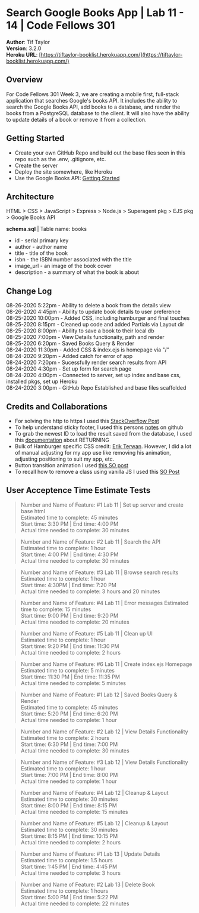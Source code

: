 # Search Google Books App | Lab 11 - 14 | Code Fellows 301

**Author**: Tif Taylor  
**Version**: 3.2.0  
**Heroku URL**: [https://tiftaylor-booklist.herokuapp.com/](https://tiftaylor-booklist.herokuapp.com/)


## Overview
For Code Fellows 301 Week 3, we are creating a mobile first, full-stack application that searches Google's books API. It includes the ability to search the Google Books API, add books to a database, and render the books from a PostgreSQL database to the client. It will also have the ability to update details of a book or remove it from a collection.


## Getting Started
- Create your own GitHub Repo and build out the base files seen in this repo such as the .env, .gitignore, etc.
- Create the server
- Deploy the site somewhere, like Heroku
- Use the Google Books API: [Getting Started](https://developers.google.com/books/docs/v1/getting_started)


## Architecture
HTML > CSS > JavaScript > Express > Node.js > Superagent pkg > EJS pkg > Google Books API


**schema.sql** | Table name: books
  - id - serial primary key
  - author - author name
  - title - title of the book
  - isbn - the ISBN number associated with the title
  - image_url - an image of the book cover
  - description - a summary of what the book is about


## Change Log
08-26-2020 5:22pm - Ability to delete a book from the details view     
08-26-2020 4:45pm - Ability to update book details to user preference  
08-25-2020 10:00pm - Added CSS, including hamburger and final touches  
08-25-2020 8:15pm - Cleaned up code and added Partials via Layout dir  
08-25-2020 8:00pm - Ability to save a book to their local db   
08-25-2020 7:00pm - View Details functionaity, path and render    
08-25-2020 6:20pm - Saved Books Query & Render   
08-24-2020 11:30pm - Added CSS & index.ejs is homepage via "/"  
08-24-2020 9:20pm - Added catch for error of app  
08-24-2020 7:20pm - Sucessfully render search results from API    
08-24-2020 4:30pm - Set up form for search page  
08-24-2020 4:00pm - Connected to server, set up index and base css, installed pkgs, set up Heroku  
08-24-2020 3:00pm - GitHub Repo Established and base files scaffolded     


## Credits and Collaborations
<!-- Give credit (and a link) to other people or resources that helped you build this application. -->
- For solving the http to https I used this [StackOverflow Post](https://stackoverflow.com/questions/5491196/rewriting-http-url-to-https-using-regular-expression-and-javascript/5491311)
- To help understand sticky footer, I used this persons [notes](https://philipwalton.github.io/solved-by-flexbox/demos/sticky-footer/) on github
- To grab the newest ID to load the result saved from the database, I used this [documentation](https://www.postgresql.org/docs/9.6/dml-returning.html) about RETURNING   
- Bulk of Hamburger specific CSS credit: [Erik Terwan](https://codepen.io/erikterwan/pen/EVzeRP). However, I did a lot of manual adjusting for my app use like removing his animation, adjusting positioning to suit my app, etc. 
- Button transition animation I used [this SO post](https://stackoverflow.com/questions/9670075/css-transition-shorthand-with-multiple-properties)  
- To recall how to remove a class using vanilla JS I used this [SO Post](https://stackoverflow.com/questions/51992229/how-can-i-add-remove-class-on-a-second-element-with-vanilla-js)


## User Acceptence Time Estimate Tests
>Number and Name of Feature: #1 Lab 11 | Set up server and create base html    
>Estimated time to complete: 45 minutes       
>Start time: 3:30 PM | End time: 4:00 PM        
>Actual time needed to complete: 30 minutes     

>Number and Name of Feature: #2 Lab 11 | Search the API    
>Estimated time to complete: 1 hour      
>Start time: 4:00 PM | End time: 4:30 PM      
>Actual time needed to complete: 30 minutes   

>Number and Name of Feature: #3 Lab 11 | Browse search results      
>Estimated time to complete: 1 hour        
>Start time: 4:30PM | End time: 7:20 PM        
>Actual time needed to complete: 3 hours and 20 minutes   

>Number and Name of Feature: #4 Lab 11 | Error messages 
>Estimated time to complete: 15 minutes    
>Start time: 9:00 PM | End time: 9:20 PM    
>Actual time needed to complete: 20 minutes

>Number and Name of Feature: #5 Lab 11 | Clean up UI  
>Estimated time to complete: 1 hour       
>Start time: 9:20 PM | End time: 11:30 PM        
>Actual time needed to complete:  2 hours  

>Number and Name of Feature: #6 Lab 11 | Create index.ejs Homepage   
>Estimated time to complete: 5 minutes         
>Start time: 11:30 PM | End time: 11:35 PM          
>Actual time needed to complete: 5 minutes    

>Number and Name of Feature: #1 Lab 12 | Saved Books Query & Render  
>Estimated time to complete: 45 minutes           
>Start time: 5:20 PM | End time: 6:20 PM            
>Actual time needed to complete: 1 hour  

>Number and Name of Feature: #2 Lab 12 | View Details Functionality    
>Estimated time to complete: 2 hours               
>Start time: 6:30 PM | End time: 7:00 PM                
>Actual time needed to complete: 30 minutes    

>Number and Name of Feature: #3 Lab 12 | View Details Functionality        
>Estimated time to complete: 1 hour                   
>Start time: 7:00 PM | End time: 8:00 PM                    
>Actual time needed to complete: 1 hour   

>Number and Name of Feature: #4 Lab 12 | Cleanup & Layout          
>Estimated time to complete: 30 minutes                     
>Start time: 8:00 PM | End time: 8:15 PM                      
>Actual time needed to complete: 15 minutes   

>Number and Name of Feature: #5 Lab 12 | Cleanup & Layout            
>Estimated time to complete: 30 minutes                       
>Start time: 8:15 PM | End time: 10:15 PM                          
>Actual time needed to complete: 2 hours   

>Number and Name of Feature: #1 Lab 13 | Update Details            
>Estimated time to complete: 1.5 hours                       
>Start time: 1:45 PM | End time: 4:45 PM                          
>Actual time needed to complete: 3 hours

>Number and Name of Feature: #2 Lab 13 | Delete Book            
>Estimated time to complete: 1 hours                        
>Start time: 5:00 PM | End time: 5:22 PM                            
>Actual time needed to complete: 22 minutes   